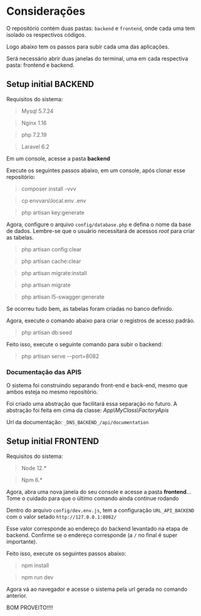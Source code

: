 # Considerações

O repositório contém duas pastas: `backend` e `frontend`, onde cada uma tem isolado os respectivos códigos.

Logo abaixo tem os passos para subir cada uma das aplicações.

Será necessário abrir duas janelas do terminal, uma em cada respectiva pasta: frontend e backend.

## Setup initial BACKEND

Requisitos do sistema:

> Mysql 5.7.24

> Nginx 1.16

> php 7.2.19

> Laravel 6.2

Em um console, acesse a pasta **backend**

Execute os seguintes passos abaixo, em um console, após clonar esse repositório:

> composer install -vvv

> cp envvars\local.env .env

> php artisan key:generate

Agora, configure o arquivo `config/database.php` e defina o nome da base de dados.
Lembre-se que o usuário necessitará de acessos *root* para criar as tabelas.

> php artisan config:clear

> php artisan cache:clear

> php artisan migrate:install

> php artisan migrate

> php artisan l5-swagger:generate

Se ocorreu tudo bem, as tabelas foram criadas no banco definido.

Agora, execute o comando abaixo para criar o registros de acesso padrão.

> php artisan db:seed

Feito isso, execute o seguinte comando para subir o backend:

> php artisan serve --port=8082

### Documentação das APIS

O sistema foi construindo separando front-end e back-end, mesmo que ambos esteja
no mesmo repositório. 

Foi criado uma abstração que facilitará essa separação no futuro. 
A abstração foi feita em cima da classe: *App\MyClass\FactoryApis*

Url da documentação: `_DNS_BACKEND_/api/documentation`

## Setup initial FRONTEND

Requisitos do sistema:

> Node 12.*

> Npm 6.*

Agora, abra uma nova janela do seu console e acesse a pasta **frontend**... Tome o cuidado para que o último comando ainda continue rodando

Dentro do arquivo `config/dev.env.js`, tem a configuração `URL_API_BACKEND` com o valor setado `http://127.0.0.1:8082/`

Esse valor corresponde ao endereço do backend levantado na etapa de backend. Confirme se o endereço corresponde (a `/` no final é super importante).

Feito isso, execute os seguintes passos abaixo:

> npm install

> npm run dev

Agora vá ao navegador e acesse o sistema pela url gerada no comando anterior.

BOM PROVEITO!!!!

